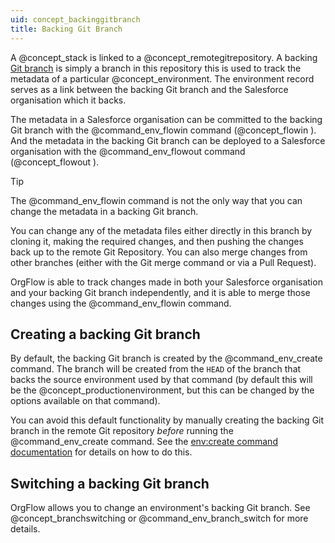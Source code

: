 ```yaml
---
uid: concept_backinggitbranch
title: Backing Git Branch
---
```


A @concept_stack is linked to a @concept_remotegitrepository. A backing [Git branch](https://git-scm.com/book/en/v2/Git-Branching-Branches-in-a-Nutshell) is simply a branch in this repository this is used to track the metadata of a particular @concept_environment. The environment record serves as a link between the backing Git branch and the Salesforce organisation which it backs.

The metadata in a Salesforce organisation can be committed to the backing Git branch with the @command_env_flowin command (@concept_flowin ). And the metadata in the backing Git branch can be deployed to a Salesforce organisation with the @command_env_flowout command (@concept_flowout ).

> [!TIP]
> The @command_env_flowin command is not the only way that you can change the metadata in a backing Git branch.
>
> You can change any of the metadata files either directly in this branch by cloning it, making the required changes, and then pushing the changes back up to the remote Git Repository. You can also merge changes from other branches (either with the Git merge command or via a Pull Request).
>
> OrgFlow is able to track changes made in both your Salesforce organisation and your backing Git branch independently, and it is able to merge those changes using the @command_env_flowin command.

## Creating a backing Git branch

By default, the backing Git branch is created by the @command_env_create command. The branch will be created from the `HEAD` of the branch that backs the source environment used by that command (by default this will be the @concept_productionenvironment, but this can be changed by the options available on that command).

You can avoid this default functionality by manually creating the backing Git branch in the remote Git repository *before* running the @command_env_create command. See the [env:create command documentation](xref:command_env_create) for details on how to do this.

## Switching a backing Git branch

OrgFlow allows you to change an environment's backing Git branch. See @concept_branchswitching or @command_env_branch_switch for more details.

